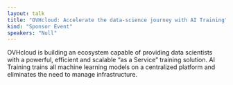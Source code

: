```yaml
---
layout: talk
title: "OVHcloud: Accelerate the data-science journey with AI Training"
kind: "Sponsor Event"
speakers: "Null"
---
```


OVHcloud is building an ecosystem capable of providing data scientists with a powerful, efficient and scalable “as a Service” training solution. AI Training trains all machine learning models on a centralized platform and eliminates the need to manage infrastructure.

